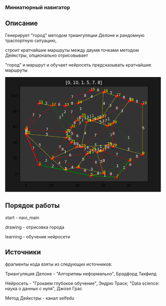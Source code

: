 ### Миниатюрный навигатор

## Описание

Генерирует "город" методом триангуляции Делоне и рандомную траспортную ситуацию,

строит кратчайшие маршруты между двумя точками методом Дейкстры, опционально отрисовывает

"город" и маршрут и обучает нейросеть предсказывать кратчайшие маршруты

![Пример изображения](examples/img.png)

## Порядок работы

start - navi_main

drawing - отрисовка города

learning - обучение нейросети

## Источники

фрагменты кода взяты из следующих источников:

Триангуляция Делоне  - "Алгоритмы неформально", Брэдфорд Такфилд

Нейросеть - "Грокаем глубокое обучение", Эндрю Траск; "Data science: наука о данных с нуля", Джоэл Грас

Метод Дейкстры - канал selfedu


